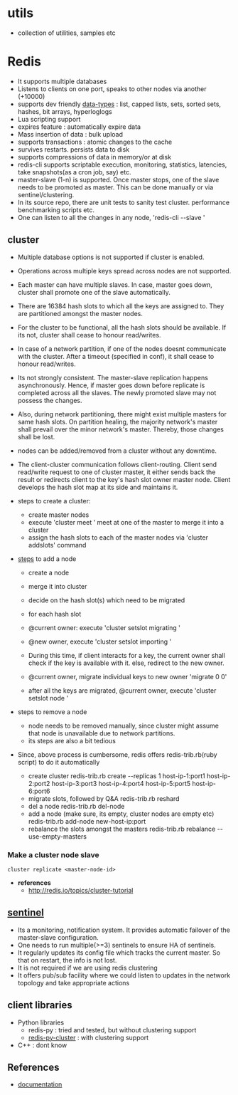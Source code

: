 # utils

* collection of utilities, samples etc

# Redis

* It supports multiple databases
* Listens to clients on one port, speaks to other nodes via another (+10000)
* supports dev friendly [data-types](http://redis.io/topics/data-types-intro) : list, capped lists, sets, sorted sets, hashes, bit arrays, hyperloglogs
* Lua scripting support
* expires feature : automatically expire data
* Mass insertion of data : bulk upload
* supports transactions : atomic changes to the cache
* survives restarts. persists data to disk
* supports compressions of data in memory/or at disk
* redis-cli supports scriptable execution, monitoring, statistics, latencies, take snapshots(as a cron job, say) etc.
* master-slave (1-n) is supported. Once master stops, one of the slave needs to be promoted as master. This can be done manually or via sentinel/clustering.
* In its source repo, there are unit tests to sanity test cluster. performance benchmarking scripts etc.
* One can listen to all the changes in any node, 'redis-cli --slave <master-node>'

## cluster

* Multiple database options is not supported if cluster is enabled.
* Operations across multiple keys spread across nodes are not supported.
* Each master can have multiple slaves. In case, master goes down, cluster shall promote one of the slave automatically.
* There are 16384 hash slots to which all the keys are assigned to. They are partitioned amongst the master nodes.
* For the cluster to be functional, all the hash slots should be available. If its not, cluster shall cease to honour read/writes.
* In case of a network partition, if one of the nodes doesnt communicate with the cluster. After a timeout (specified in conf), it shall cease to honour read/writes.
* Its not strongly consistent. The master-slave replication happens asynchronously. Hence, if master goes down before replicate is completed across all the slaves. The newly promoted slave may not possess the changes.
* Also, during network partitioning, there might exist multiple masters for same hash slots. On partition healing, the majority network's master shall prevail over the minor network's master. Thereby, those changes shall be lost.
* nodes can be added/removed from a cluster without any downtime.
* The client-cluster communication follows client-routing. Client send read/write request to one of cluster master, it either sends back the result or redirects client to the key's hash slot owner master node. Client develops the hash slot map at its side and maintains it.

* steps to create a cluster:
	- create master nodes
	- execute 'cluster meet <other-master-ip> <port>' meet at one of the master to merge it into a cluster
	- assign the hash slots to each of the master nodes via 'cluster addslots' command

* [steps](https://www.javacodegeeks.com/2015/09/redis-clustering.html) to add a node
	- create a node
	- merge it into cluster
	- decide on the hash slot(s) which need to be migrated

	- for each hash slot
	- @current owner: execute 'cluster setslot <hash-slot> migrating <new-owner-node>'
	- @new owner, execute 'cluster setslot <hash-slot> importing <current-owner-node>'
	- During this time, if client interacts for a key, the current owner shall check if the key is available with it. else, redirect to the new owner.
	- @current owner, migrate individual keys to new owner 'migrate <new-master> <ip> <key> 0 0'
	- after all the keys are migrated, @current owner, execute 'cluster setslot <hash-slot> node <new-master-node>'

* steps to remove a node
	- node needs to be removed manually, since cluster might assume that node is unavailable due to network partitions.
	- its steps are also a bit tedious

* Since, above process is cumbersome, redis offers redis-trib.rb(ruby script) to do it automatically
	- create cluster
	redis-trib.rb create --replicas 1 host-ip-1:port1 host-ip-2:port2 host-ip-3:port3 host-ip-4:port4 host-ip-5:port5 host-ip-6:port6
	- migrate slots, followed by Q&A
	redis-trib.rb reshard
	- del a node
	redis-trib.rb del-node <any-cluster-master> <node-id>
	- add a node (make sure, its empty, cluster nodes are empty etc)
	redis-trib.rb add-node new-host-ip:port <any-cluster-master>
	- rebalance the slots amongst the masters
	redis-trib.rb rebalance --use-empty-masters <any-cluster-master>

### Make a cluster node slave

```
cluster replicate <master-node-id>
```

* **references**
	- http://redis.io/topics/cluster-tutorial

## [sentinel](http://redis.io/topics/sentinel)

* Its a monitoring, notification system. It provides automatic failover of the master-slave configuration.
* One needs to run multiple(>=3) sentinels to ensure HA of sentinels.
* It regularly updates its config file which tracks the current master. So that on restart, the info is not lost.
* It is not required if we are using redis clustering
* It offers pub/sub facility where we could listen to updates in the network topology and take appropriate actions

## client libraries
* Python libraries
	- redis-py : tried and tested, but without clustering support
	- [redis-py-cluster](https://github.com/Grokzen/redis-py-cluster) : with clustering support
* C++ : dont know

## References
- [documentation](http://redis.io/documentation)
